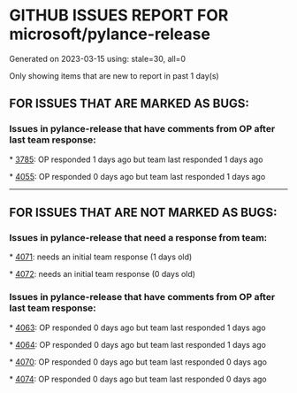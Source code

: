 
# GITHUB ISSUES REPORT FOR microsoft/pylance-release


Generated on 2023-03-15 using: stale=30, all=0


Only showing items that are new to report in past 1 day(s)


## FOR ISSUES THAT ARE MARKED AS BUGS:


### Issues in pylance-release that have comments from OP after last team response:


\* [3785](https://github.com/microsoft/pylance-release/issues/3785 "auto-imports: `Self` type is imported from `typing` module, not `typing_extensions` in Python 3.9"): OP responded 1 days ago but team last responded 1 days ago

\* [4055](https://github.com/microsoft/pylance-release/issues/4055 "Language server crashing with `TypeError: this._token.cancel is not a function`"): OP responded 0 days ago but team last responded 1 days ago

---

## FOR ISSUES THAT ARE NOT MARKED AS BUGS:


### Issues in pylance-release that need a response from team:


\* [4071](https://github.com/microsoft/pylance-release/issues/4071 "Python Extension Inserts spaces despite configuration"): needs an initial team response (1 days old)

\* [4072](https://github.com/microsoft/pylance-release/issues/4072 "Problem completion with pylance"): needs an initial team response (0 days old)

### Issues in pylance-release that have comments from OP after last team response:


\* [4063](https://github.com/microsoft/pylance-release/issues/4063 "typeshed stubs are not resolved when library is imported from extraPaths"): OP responded 0 days ago but team last responded 1 days ago

\* [4064](https://github.com/microsoft/pylance-release/issues/4064 "PyQt5 not linked to my Visual Studio "): OP responded 0 days ago but team last responded 1 days ago

\* [4070](https://github.com/microsoft/pylance-release/issues/4070 "Highlighting of parameters is incorrect when using `*` with docstring"): OP responded 0 days ago but team last responded 0 days ago

\* [4074](https://github.com/microsoft/pylance-release/issues/4074 "Linebreak issue with tooltip display of function comment"): OP responded 0 days ago but team last responded 0 days ago
